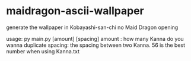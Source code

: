 # maidragon-ascii-wallpaper
generate the wallpaper in Kobayashi-san-chi no Maid Dragon opening

usage:
py main.py [amount] [spacing]
amount : how many Kanna do you wanna duplicate
spacing: the spacing between two Kanna. 56 is the best number when using Kanna.txt
